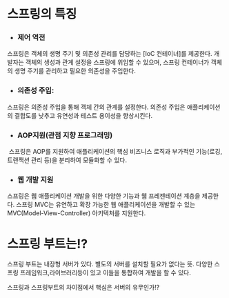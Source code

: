 # 스프링의 특징
 

- ### 제어 역전
    

스프링은 객체의 생명 주기 및 의존성 관리를 담당하는 [IoC 컨테이너]를 제공한다. 
개발자는 객체의 생성과 관계 설정을 스프링에 위임할 수 있으며, 스프링 컨테이너가 객체의 생명 주기를 관리하고 필요한 의존성을 주입한다.

- ###  의존성 주입: 
    

스프링은 의존성 주입을 통해 객체 간의 관계를 설정한다.
의존성 주입은 애플리케이션의 결합도를 낮추고 유연성과 테스트 용이성을 향상시킨다.

- ### AOP지원(관점 지향 프로그래밍)
    

 스프링은 AOP를 지원하여 애플리케이션의 핵심 비즈니스 로직과 부가적인 기능(로깅, 트랜잭션 관리 등)을 분리하여 모듈화할 수 있다.

- ### 웹 개발 지원
    

스프링은 웹 애플리케이션 개발을 위한 다양한 기능과 웹 프레젠테이션 계층을 제공한다.
스프링 MVC는 유연하고 확장 가능한 웹 애플리케이션을 개발할 수 있는 MVC(Model-View-Controller) 아키텍처를 지원한다.

# 스프링 부트는!?

스프링 부트는 내장형 서버가 있다.
별도의 서버를 설치할 필요가 없다는 뜻.
다양한 스프링 프레임워크,라이브러리등이 있고 이들을 통합하여 개발을 할 수 있다.


스프링과 스프링부트의 차이점에서 핵심은 서버의 유무인가!?
